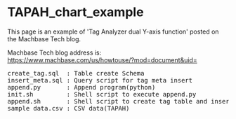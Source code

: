 # TAPAH_chart_example

This page is an example of 'Tag Analyzer dual Y-axis function' posted on the Machbase Tech blog.

Machbase Tech blog address is: https://www.machbase.com/us/howtouse/?mod=document&uid=

<pre>
create_tag.sql  : Table create Schema  
insert_meta.sql : Query script for tag meta insert  
append.py       : Append program(python)  
init.sh         : Shell script to execute append.py  
append.sh       : Shell script to create tag table and insert meta  
sample_data.csv : CSV data(TAPAH)
</pre>
